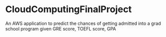 # CloudComputingFinalProject
An AWS application to predict the chances of getting admitted into a grad school program given GRE score, TOEFL score, GPA  

